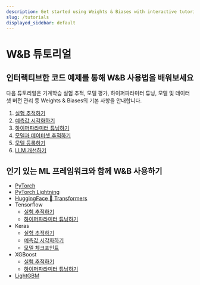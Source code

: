 ```yaml
---
description: Get started using Weights & Biases with interactive tutorials.
slug: /tutorials
displayed_sidebar: default
---
```


# W&B 튜토리얼

## 인터랙티브한 코드 예제를 통해 W&B 사용법을 배워보세요
다음 튜토리얼은 기계학습 실험 추적, 모델 평가, 하이퍼파라미터 튜닝, 모델 및 데이터셋 버전 관리 등 Weights & Biases의 기본 사항을 안내합니다.

1. [실험 추적하기](/tutorials/experiments) 
2. [예측값 시각화하기](/tutorials/tables)
3. [하이퍼파라미터 튜닝하기](/tutorials/sweeps)
4. [모델과 데이터셋 추적하기](/tutorials/artifacts)
5. [모델 등록하기](/tutorials/models)
6. [LLM 개선하기](/tutorials/prompts)

## 인기 있는 ML 프레임워크와 함께 W&B 사용하기

- [PyTorch](/tutorials/pytorch)
- [PyTorch Lightning](/tutorials/lightning)
- [HuggingFace 🤗 Transformers](/tutorials/huggingface)
- Tensorflow
    - [실험 추적하기](/tutorials/tensorflow)
    - [하이퍼파라미터 튜닝하기](/tutorials/tensorflow_sweeps)
- Keras
    - [실험 추적하기](/tutorials/keras)
    - [예측값 시각화하기](/tutorials/keras_tables)
    - [모델 체크포인트](/tutorials/keras_models)
- XGBoost
    - [실험 추적하기](/tutorials/xgboost)
    - [하이퍼파라미터 튜닝하기](/tutorials/xgboost_sweeps)
- [LightGBM](/tutorials/lightgbm)